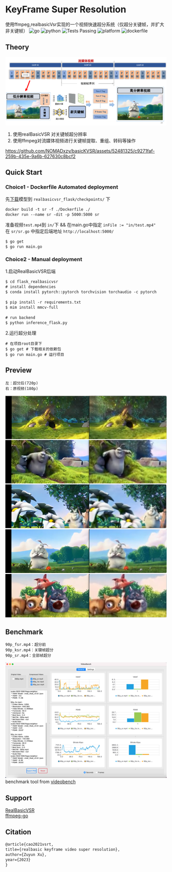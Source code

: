 # KeyFrame Super Resolution
使用ffmpeg,realbasicVsr实现的一个视频快速超分系统（仅超分关键帧，并扩大非关键帧） 
![go](https://img.shields.io/badge/go-18.0+-blue.svg?style=plastic)
![python](https://img.shields.io/badge/python-3.6+-blue.svg?style=plastic)
<img alt="Tests Passing" src="https://github.com/anuraghazra/github-readme-stats/workflows/Test/badge.svg" />
![platform](https://img.shields.io/badge/win/mac/linux-satisfied-655BE1.svg?style=plastic)
![dockerfile](https://img.shields.io/badge/dockerfile-provided-655BE1.svg?style=plastic)

## Theory
![img.png](preview/system.png)

1. 使用realBasicVSR 对关键帧超分辨率
2. 使用ffmpeg对流媒体视频进行关键帧提取、重组、转码等操作

https://github.com/NOMADxzy/basicKVSR/assets/52481325/c9271faf-259b-435e-9a6b-627630c8bcf2

## Quick Start

### Choice1 - Dockerfile Automated deployment
先[下载](https://drive.google.com/file/d/1OYR1J2GXE90Zu2gVU5xc0t0P_UmKH7ID/view)模型到 `realbasicvsr_flask/checkpoints/` 下

```shell
docker build -t sr -f ./Dockerfile ./ 
docker run --name sr -dit -p 5000:5000 sr
```
准备视频`test.mp4`到 `in/`下 && 在main.go中指定 `inFile := "in/test.mp4"`    
在 `sr/sr.go` 中指定后端地址 `http://localhost:5000/`
```shell
$ go get
$ go run main.go 
```

### Choice2 - Manual deployment

1.启动RealBasicVSR后端
```shell
$ cd flask_realbasicvsr
# install dependencies
$ conda install pytorch::pytorch torchvision torchaudio -c pytorch

$ pip install -r requirements.txt
$ mim install mmcv-full

# run backend
$ python inference_flask.py
```

2.运行超分处理
```shell
# 在项目root目录下
$ go get # 下载相关的依赖包
$ go run main.go # 运行项目
```

## Preview

    
    左：超分后(720p)
    右：原视频(180p)

![图片太帅、无法显示](preview/1.png)
![图片太帅、无法显示](preview/2.png)
![图片太帅、无法显示](preview/3.png)
![图片太帅、无法显示](preview/4.png)
![图片太帅、无法显示](preview/5.png)

## Benchmark
```text
90p_fsr.mp4：超分前
90p_ksr.mp4：关键帧超分
90p_sr.mp4：全部帧超分
```
![图片太帅、无法显示](preview/90p_3v.png)
benchmark tool from [videobench](https://github.com/JNoDuq/videobench)


## Support

[RealBasicVSR](https://github.com/ckkelvinchan/RealBasicVSR)    
[ffmpeg-go](https://github.com/u2takey/ffmpeg-go)


## Citation

```text
@article{cao2021vsrt,
title={realbasic keyframe video super resolution},
author={Zuyun Xu},
year={2023}
}
```
